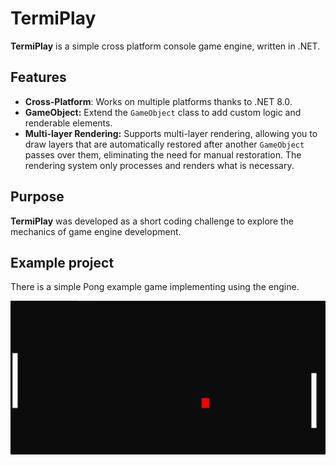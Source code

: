 # TermiPlay

**TermiPlay** is a simple cross platform console game engine, written in .NET.

## Features

- **Cross-Platform**: Works on multiple platforms thanks to .NET 8.0.
- **GameObject:** Extend the `GameObject` class to add custom logic and renderable elements.
- **Multi-layer Rendering:** Supports multi-layer rendering, allowing you to draw layers that are automatically restored after another `GameObject` passes over them, eliminating the need for manual restoration. The rendering system only processes and renders what is necessary.

## Purpose

**TermiPlay** was developed as a short coding challenge to explore the mechanics of game engine development.

## Example project

There is a simple Pong example game implementing using the engine.

![Screenshot](./screenshot.png)
